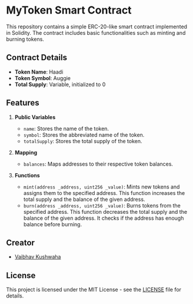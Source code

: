 # MyToken Smart Contract

This repository contains a simple ERC-20-like smart contract implemented in Solidity. The contract includes basic functionalities such as minting and burning tokens.

## Contract Details

- **Token Name**: Haadi
- **Token Symbol**: Auggie
- **Total Supply**: Variable, initialized to 0

## Features

1. **Public Variables**
    - `name`: Stores the name of the token.
    - `symbol`: Stores the abbreviated name of the token.
    - `totalSupply`: Stores the total supply of the token.

2. **Mapping**
    - `balances`: Maps addresses to their respective token balances.

3. **Functions**
    - `mint(address _address, uint256 _value)`: Mints new tokens and assigns them to the specified address. This function increases the total supply and the balance of the given address.
    - `burn(address _address, uint256 _value)`: Burns tokens from the specified address. This function decreases the total supply and the balance of the given address. It checks if the address has enough balance before burning.
## Creator
- [Vaibhav Kushwaha](https://www.linkedin.com/in/professorauggie)
## License

This project is licensed under the MIT License - see the [LICENSE](LICENSE) file for details.
